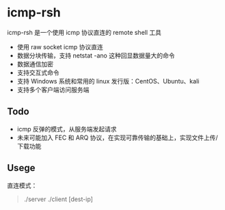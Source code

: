 # icmp-rsh
icmp-rsh 是一个使用 icmp 协议直连的 remote shell 工具
+ 使用 raw socket icmp 协议直连
+ 数据分块传输，支持 netstat -ano 这种回显数据量大的命令
+ 数据通信加密
+ 支持交互式命令
+ 支持 Windows 系统和常用的 linux 发行版：CentOS、Ubuntu、kali
+ 支持多个客户端访问服务端

## Todo
+ icmp 反弹的模式，从服务端发起请求
+ 未来可能加入 FEC 和 ARQ 协议，在实现可靠传输的基础上，实现文件上传/下载功能

## Usege
直连模式：
> ./server
> ./client [dest-ip]
